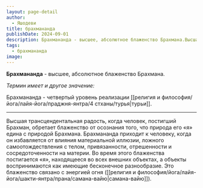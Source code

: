 ```yaml
---
layout: page-detail
author:
  - Яшодеви
title: брахмананда
publishDate: 2024-09-01
description: Брахмананда - высшее, абсолютное блаженство Брахмана.Высшая трансцендентальная радость, когда человек, постигший Брахман, обретает блаженство от осознания того, что природа его «я» едина с природой Брахмана.
tags:
  - брахмананда
image:
---
```

**Брахмананда** - высшее, абсолютное блаженство Брахмана.

*Термин имеет и другое значение:*

Брахмананда - четвертый уровень реализации [[религия и философия/йога/лайя-йога/праджня-янтра/4 стханы/турья|турьи]].

---
Высшая трансцендентальная радость, когда человек, постигший Брахман, обретает блаженство от осознания того, что природа его «я» едина с природой Брахмана. Брахмананда приходит к человеку, когда он избавляется от влияния материальной иллюзии, ложного самоотождествления с телом, привязанности, отрешенности и сосредоточенности на материи. Во время этого блаженства постигается «я», находящееся во всех внешних объектах, а объекты воспринимаются как имеющие бесконечное разнообразие. Это блаженство связано с энергией огня ([[религия и философия/йога/лайя-йога/шакти-янтра/прана/самана-вайю|самана-вайю]]).  

